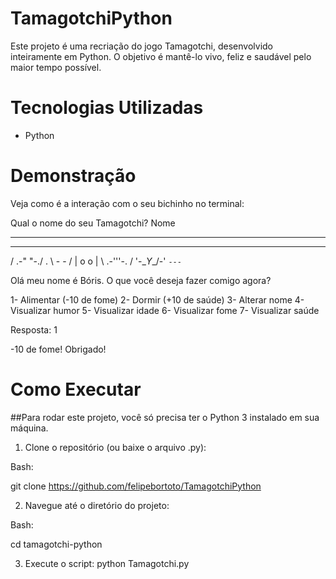 # TamagotchiPython
Este projeto é uma recriação do jogo Tamagotchi, desenvolvido inteiramente em Python. O objetivo é mantê-lo vivo, feliz e saudável pelo maior tempo possível.

# Tecnologias Utilizadas
- Python

# Demonstração
Veja como é a interação com o seu bichinho no terminal:

Qual o nome do seu Tamagotchi? Nome

------------------------------------------

 __         __
/  \.-" "-./  \.
\   -   -    /
 |   o   o   |
 \  .-'''-.  /
  '-\__Y__/-'
     `---`

Olá meu nome é Bóris. O que você deseja fazer comigo agora?

1- Alimentar (-10 de fome)
2- Dormir (+10 de saúde)
3- Alterar nome
4- Visualizar humor
5- Visualizar idade
6- Visualizar fome
7- Visualizar saúde

Resposta: 1

-10 de fome! Obrigado!

# Como Executar
##Para rodar este projeto, você só precisa ter o Python 3 instalado em sua máquina.

1. Clone o repositório (ou baixe o arquivo .py):

Bash:

git clone https://github.com/felipebortoto/TamagotchiPython


2. Navegue até o diretório do projeto:

Bash:

cd tamagotchi-python

3. Execute o script:
python Tamagotchi.py






